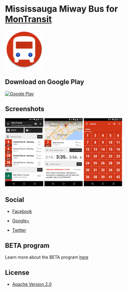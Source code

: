 # Mississauga Miway Bus for [MonTransit](https://github.com/mtransitapps/mtransit-for-android)

<img width="25%" height="25%" src="https://raw.githubusercontent.com/mtransitapps/ca-mississauga-miway-bus-android/master/pub/hi-res-app-icon.png"/>

## Download on Google Play

[![Google Play](https://developer.android.com/images/brand/en_app_rgb_wo_60.png)](https://play.google.com/store/apps/details?id=org.mtransit.android.ca_mississauga_miway_bus)

## Screenshots

<img width="25%" height="25%" src="https://raw.githubusercontent.com/mtransitapps/ca-mississauga-miway-bus-android/master/pub/screenshot-phone-1.png"/>
<img width="25%" height="25%" src="https://raw.githubusercontent.com/mtransitapps/ca-mississauga-miway-bus-android/master/pub/screenshot-phone-2.png"/>
<img width="25%" height="25%" src="https://raw.githubusercontent.com/mtransitapps/ca-mississauga-miway-bus-android/master/pub/screenshot-phone-3.png"/>

## Social

* [Facebook](https://www.facebook.com/MonTransit)

* [Google+](http://gplus.to/MonTransit/)

* [Twitter](https://twitter.com/montransit)

## BETA program

Learn more about the BETA program [here](https://github.com/mtransitapps/mtransit-for-android/wiki/BETA)

## License

* [Apache Version 2.0](http://www.apache.org/licenses/LICENSE-2.0.html)
